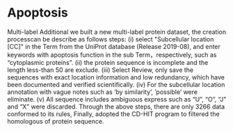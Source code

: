 # Apoptosis
Multi-label
Additional we built a new multi-label protein dataset, the creation processcan be describe as follows steps: (i) select "Subcellular location [CC]" in the Term from the UniProt database (Release 2019-08), and enter keywords with apoptosis function in the sub Term，respectively, such as “cytoplasmic proteins”. (ii) the protein sequence is incomplete and the length less-than 50 are exclude. (iii) Select Review, only save the sequences with exact location information and low redundancy, which have been documented and verified scientifically. (iv) For the subcellular location annotation with vague notes such as ‘by similarity’, ’possible’ were eliminate. (v) All sequence includes ambiguous express such as “U”, “O”, “J” and “X” were discarded. Through the above steps, there are only 3266 data conformed to its rules, Finally, adopted the CD-HIT program to filtered the homologous of protein sequence. 
